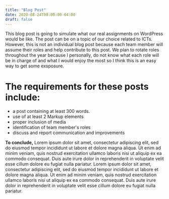 ```yaml
---
title: "Blog Post"
date: 2020-08-24T00:00:00-04:00
draft: false
---
```



This blog post is going to simulate what our real assignments on WordPress would be like. The post can be on a topic of our choice related to ICTs. However, this is not an individual blog post because each team member will assume their roles and help contribute to this post. We plan to rotate roles throughout the year because I personally, do not know what each role will be in charge of and what I would enjoy the most so I think this is an easy way to get some exsposure.
# The requirements for these posts include:
* a post containing at least 300 words.
* use of at least 2 Markup elements
* proper inclusion of media
* identification of team member's roles
* discuss and report communication and improvements

**To conclude,**
Lorem ipsum dolor sit amet, consectetur adipiscing elit, sed do eiusmod tempor incididunt ut labore et dolore magna aliqua. Ut enim ad minim veniam, quis nostrud exercitation ullamco laboris nisi ut aliquip ex ea commodo consequat. Duis aute irure dolor in reprehenderit in voluptate velit esse cillum dolore eu fugiat nulla pariatur.
Lorem ipsum dolor sit amet, consectetur adipiscing elit, sed do eiusmod tempor incididunt ut labore et dolore magna aliqua. Ut enim ad minim veniam, quis nostrud exercitation ullamco laboris nisi ut aliquip ex ea commodo consequat. Duis aute irure dolor in reprehenderit in voluptate velit esse cillum dolore eu fugiat nulla pariatur.
